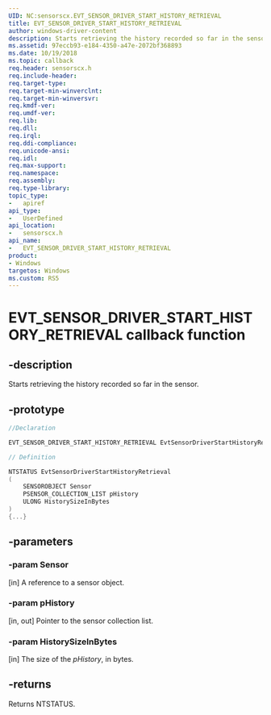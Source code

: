 ```yaml
---
UID: NC:sensorscx.EVT_SENSOR_DRIVER_START_HISTORY_RETRIEVAL
title: EVT_SENSOR_DRIVER_START_HISTORY_RETRIEVAL
author: windows-driver-content
description: Starts retrieving the history recorded so far in the sensor.
ms.assetid: 97eccb93-e184-4350-a47e-2072bf368893
ms.date: 10/19/2018
ms.topic: callback
req.header: sensorscx.h
req.include-header:
req.target-type:
req.target-min-winverclnt:
req.target-min-winversvr:
req.kmdf-ver:
req.umdf-ver:
req.lib:
req.dll:
req.irql: 
req.ddi-compliance:
req.unicode-ansi:
req.idl:
req.max-support:
req.namespace:
req.assembly:
req.type-library: 
topic_type: 
-	apiref
api_type: 
-	UserDefined
api_location: 
-	sensorscx.h
api_name: 
-	EVT_SENSOR_DRIVER_START_HISTORY_RETRIEVAL
product:
- Windows
targetos: Windows
ms.custom: RS5
---
```


# EVT_SENSOR_DRIVER_START_HISTORY_RETRIEVAL callback function

## -description

Starts retrieving the history recorded so far in the sensor.

## -prototype

```cpp
//Declaration

EVT_SENSOR_DRIVER_START_HISTORY_RETRIEVAL EvtSensorDriverStartHistoryRetrieval; 

// Definition

NTSTATUS EvtSensorDriverStartHistoryRetrieval 
(
	SENSOROBJECT Sensor
	PSENSOR_COLLECTION_LIST pHistory
	ULONG HistorySizeInBytes
)
{...}

```

## -parameters

### -param Sensor

[in] A reference to a sensor object.

### -param pHistory

[in, out] Pointer to the sensor collection list.

### -param HistorySizeInBytes

[in] The size of the *pHistory*, in bytes.

## -returns

Returns NTSTATUS.
